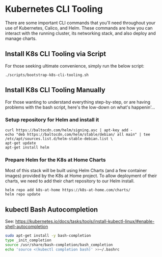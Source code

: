 # Kubernetes CLI Tooling

There are some important CLI commands that you'll need throughout your use of Kubernetes, Calico, and Helm. These commands are how you can interact with the running cluster, its networking stack, and also deploy and manage charts.

## Install K8s CLI Tooling via Script

For those seeking ultimate convenience, simply run the below script:

```shell
./scripts/bootstrap-k8s-cli-tooling.sh
```

## Install K8s CLI Tooling Manually

For those wanting to understand everything step-by-step, or are having problems with the bash script, here's the low-down on what's happenin'...

### Setup repository for Helm and install it

```shell
curl https://baltocdn.com/helm/signing.asc | apt-key add -
echo "deb https://baltocdn.com/helm/stable/debian/ all main" | tee /etc/apt/sources.list.d/helm-stable-debian.list \
apt-get update
apt-get install helm
```

### Prepare Helm for the K8s at Home Charts

Most of this stack will be built using Helm Charts (and a few container images) provided by the K8s at Home project. To allow deployment of their charts, we need to add their chart repository to our Helm install.

```shell
helm repo add k8s-at-home https://k8s-at-home.com/charts/
helm repo update
```

## kubectl Bash Autocompletion

See: https://kubernetes.io/docs/tasks/tools/install-kubectl-linux/#enable-shell-autocompletion

```bash
sudo apt-get install -y bash-completion
type _init_completion
source /usr/share/bash-completion/bash_completion
echo 'source <(kubectl completion bash)' >>~/.bashrc
```